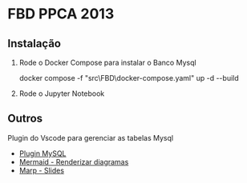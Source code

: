 # FBD PPCA 2013

## Instalação

1. Rode o Docker Compose para instalar o Banco Mysql

   docker compose -f "src\FBD\docker-compose.yaml" up -d --build

1. Rode o Jupyter Notebook

## Outros

Plugin do Vscode para gerenciar as tabelas Mysql

- [Plugin MySQL](https://marketplace.visualstudio.com/items?itemName=cweijan.vscode-mysql-client2)
- [Mermaid - Renderizar diagramas](https://marketplace.visualstudio.com/items?itemName=bierner.markdown-mermaid)
- [Marp - Slides](https://marketplace.visualstudio.com/items?itemName=marp-team.marp-vscode)
